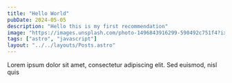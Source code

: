 ```yaml
---
title: "Hello World"
pubDate: 2024-05-05
description: "Hello this is my first recommendation"
image: "https://images.unsplash.com/photo-1496843916299-590492c751f4?ixlib=rb-1.2.1&ixid=MnwxMjA3fDB8MHxwaG90by1wYWdlfHx8fGVufDB8fHx8&auto=format&fit=crop&w=1771&q=80"
tags: ["astro", "javascript"]
layout: "../../layouts/Posts.astro"
---
```


Lorem ipsum dolor sit amet, consectetur adipiscing elit. Sed euismod, nisl quis